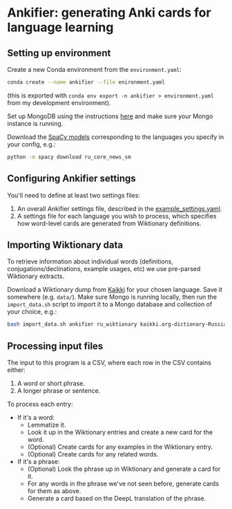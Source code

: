 # Ankifier: generating Anki cards for language learning

## Setting up environment

Create a new Conda environment from the `environment.yaml`:
```bash
conda create --name ankifier --file enironment.yaml
```
(this is exported with `conda env export -n ankifier > environment.yaml` from my development environment). 

Set up MongoDB using the instructions [here](https://www.mongodb.com/docs/manual/administration/install-community/) and make sure your Mongo instance is running.

Download the [SpaCy models](https://spacy.io/models) corresponding to the languages you specify in your config, e.g.:
```bash
python -m spacy download ru_core_news_sm
```

## Configuring Ankifier settings

You'll need to define at least two settings files:
1. An overall Ankifier settings file, described in the [example_settings.yaml](./settings/example_settings.yaml). 
2. A settings file for each language you wish to process, which specifies how word-level cards are generated from Wiktionary definitions.  


## Importing Wiktionary data 
To retrieve information about individual words (definitions, conjugations/declinations, example usages, etc) we use pre-parsed Wiktionary extracts. 

Download a Wiktionary dump from [Kaikki](https://kaikki.org/dictionary/) for your chosen language. Save it somewhere (e.g. `data/`). Make sure Mongo is running locally, then run the `import_data.sh` script to import it to a Mongo database and collection of your choice, e.g.: 

```bash
bash import_data.sh ankifier ru_wiktionary kaikki.org-dictionary-Russian.json
```

## Processing input files
The input to this program is a CSV, where each row in the CSV contains either:
1. A word or short phrase. 
2. A longer phrase or sentence. 

To process each entry:
- If it's a word:
    - Lemmatize it.
    - Look it up in the Wiktionary entries and create a new card for the word. 
    - (Optional) Create cards for any examples in the Wiktionary entry.
    - (Optional) Create cards for any related words.
- If it's a phrase:
    - (Optional) Look the phrase up in Wiktionary and generate a card for it.
    - For any words in the phrase we've not seen before, generate cards for them as above. 
    - Generate a card based on the DeepL translation of the phrase.